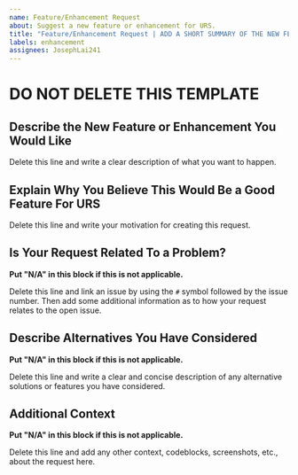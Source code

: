 ```yaml
---
name: Feature/Enhancement Request
about: Suggest a new feature or enhancement for URS.
title: "Feature/Enhancement Request | ADD A SHORT SUMMARY OF THE NEW FEATURE HERE"
labels: enhancement
assignees: JosephLai241
---
```


# **DO NOT DELETE THIS TEMPLATE**

## Describe the New Feature or Enhancement You Would Like

Delete this line and write a clear description of what you want to happen.

## Explain Why You Believe This Would Be a Good Feature For URS

Delete this line and write your motivation for creating this request.

## Is Your Request Related To a Problem?

**Put "N/A" in this block if this is not applicable.**

Delete this line and link an issue by using the `#` symbol followed by the issue number. Then add some additional information as to how your request relates to the open issue.

## Describe Alternatives You Have Considered

**Put "N/A" in this block if this is not applicable.**

Delete this line and write a clear and concise description of any alternative solutions or features you have considered.

## Additional Context

**Put "N/A" in this block if this is not applicable.**

Delete this line and add any other context, codeblocks, screenshots, etc., about the request here. 

